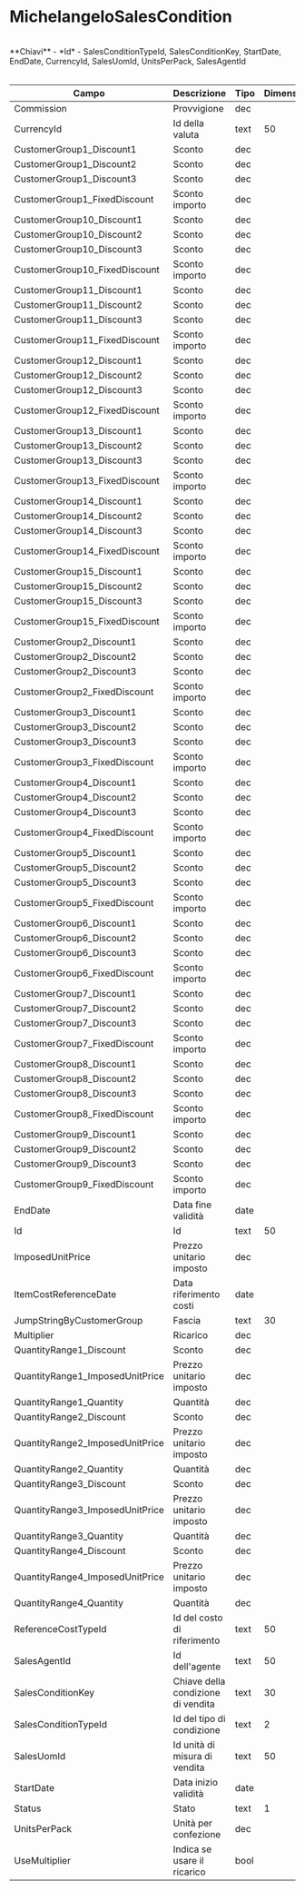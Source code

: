 # MichelangeloSalesCondition

<br>
**Chiavi**
- *Id*
- SalesConditionTypeId, SalesConditionKey, StartDate, EndDate, CurrencyId, SalesUomId, UnitsPerPack, SalesAgentId
<br><br>

| Campo | Descrizione | Tipo | Dimensione | Note |
| --- | --- | --- | --- | --- |
| Commission | Provvigione | dec |  |  |
| CurrencyId | Id della valuta | text | 50 |  |
| CustomerGroup1_Discount1 | Sconto | dec |  |  |
| CustomerGroup1_Discount2 | Sconto | dec |  |  |
| CustomerGroup1_Discount3 | Sconto | dec |  |  |
| CustomerGroup1_FixedDiscount | Sconto importo | dec |  |  |
| CustomerGroup10_Discount1 | Sconto | dec |  |  |
| CustomerGroup10_Discount2 | Sconto | dec |  |  |
| CustomerGroup10_Discount3 | Sconto | dec |  |  |
| CustomerGroup10_FixedDiscount | Sconto importo | dec |  |  |
| CustomerGroup11_Discount1 | Sconto | dec |  |  |
| CustomerGroup11_Discount2 | Sconto | dec |  |  |
| CustomerGroup11_Discount3 | Sconto | dec |  |  |
| CustomerGroup11_FixedDiscount | Sconto importo | dec |  |  |
| CustomerGroup12_Discount1 | Sconto | dec |  |  |
| CustomerGroup12_Discount2 | Sconto | dec |  |  |
| CustomerGroup12_Discount3 | Sconto | dec |  |  |
| CustomerGroup12_FixedDiscount | Sconto importo | dec |  |  |
| CustomerGroup13_Discount1 | Sconto | dec |  |  |
| CustomerGroup13_Discount2 | Sconto | dec |  |  |
| CustomerGroup13_Discount3 | Sconto | dec |  |  |
| CustomerGroup13_FixedDiscount | Sconto importo | dec |  |  |
| CustomerGroup14_Discount1 | Sconto | dec |  |  |
| CustomerGroup14_Discount2 | Sconto | dec |  |  |
| CustomerGroup14_Discount3 | Sconto | dec |  |  |
| CustomerGroup14_FixedDiscount | Sconto importo | dec |  |  |
| CustomerGroup15_Discount1 | Sconto | dec |  |  |
| CustomerGroup15_Discount2 | Sconto | dec |  |  |
| CustomerGroup15_Discount3 | Sconto | dec |  |  |
| CustomerGroup15_FixedDiscount | Sconto importo | dec |  |  |
| CustomerGroup2_Discount1 | Sconto | dec |  |  |
| CustomerGroup2_Discount2 | Sconto | dec |  |  |
| CustomerGroup2_Discount3 | Sconto | dec |  |  |
| CustomerGroup2_FixedDiscount | Sconto importo | dec |  |  |
| CustomerGroup3_Discount1 | Sconto | dec |  |  |
| CustomerGroup3_Discount2 | Sconto | dec |  |  |
| CustomerGroup3_Discount3 | Sconto | dec |  |  |
| CustomerGroup3_FixedDiscount | Sconto importo | dec |  |  |
| CustomerGroup4_Discount1 | Sconto | dec |  |  |
| CustomerGroup4_Discount2 | Sconto | dec |  |  |
| CustomerGroup4_Discount3 | Sconto | dec |  |  |
| CustomerGroup4_FixedDiscount | Sconto importo | dec |  |  |
| CustomerGroup5_Discount1 | Sconto | dec |  |  |
| CustomerGroup5_Discount2 | Sconto | dec |  |  |
| CustomerGroup5_Discount3 | Sconto | dec |  |  |
| CustomerGroup5_FixedDiscount | Sconto importo | dec |  |  |
| CustomerGroup6_Discount1 | Sconto | dec |  |  |
| CustomerGroup6_Discount2 | Sconto | dec |  |  |
| CustomerGroup6_Discount3 | Sconto | dec |  |  |
| CustomerGroup6_FixedDiscount | Sconto importo | dec |  |  |
| CustomerGroup7_Discount1 | Sconto | dec |  |  |
| CustomerGroup7_Discount2 | Sconto | dec |  |  |
| CustomerGroup7_Discount3 | Sconto | dec |  |  |
| CustomerGroup7_FixedDiscount | Sconto importo | dec |  |  |
| CustomerGroup8_Discount1 | Sconto | dec |  |  |
| CustomerGroup8_Discount2 | Sconto | dec |  |  |
| CustomerGroup8_Discount3 | Sconto | dec |  |  |
| CustomerGroup8_FixedDiscount | Sconto importo | dec |  |  |
| CustomerGroup9_Discount1 | Sconto | dec |  |  |
| CustomerGroup9_Discount2 | Sconto | dec |  |  |
| CustomerGroup9_Discount3 | Sconto | dec |  |  |
| CustomerGroup9_FixedDiscount | Sconto importo | dec |  |  |
| EndDate | Data fine validità | date |  |  |
| Id | Id | text | 50 |  |
| ImposedUnitPrice | Prezzo unitario imposto | dec |  |  |
| ItemCostReferenceDate | Data riferimento costi | date |  |  |
| JumpStringByCustomerGroup | Fascia | text | 30 |  |
| Multiplier | Ricarico | dec |  |  |
| QuantityRange1_Discount | Sconto | dec |  |  |
| QuantityRange1_ImposedUnitPrice | Prezzo unitario imposto | dec |  |  |
| QuantityRange1_Quantity | Quantità | dec |  |  |
| QuantityRange2_Discount | Sconto | dec |  |  |
| QuantityRange2_ImposedUnitPrice | Prezzo unitario imposto | dec |  |  |
| QuantityRange2_Quantity | Quantità | dec |  |  |
| QuantityRange3_Discount | Sconto | dec |  |  |
| QuantityRange3_ImposedUnitPrice | Prezzo unitario imposto | dec |  |  |
| QuantityRange3_Quantity | Quantità | dec |  |  |
| QuantityRange4_Discount | Sconto | dec |  |  |
| QuantityRange4_ImposedUnitPrice | Prezzo unitario imposto | dec |  |  |
| QuantityRange4_Quantity | Quantità | dec |  |  |
| ReferenceCostTypeId | Id del costo di riferimento | text | 50 |  |
| SalesAgentId | Id dell'agente | text | 50 |  |
| SalesConditionKey | Chiave della condizione di vendita | text | 30 |  |
| SalesConditionTypeId | Id del tipo di condizione | text | 2 |  |
| SalesUomId | Id unità di misura di vendita | text | 50 |  |
| StartDate | Data inizio validità | date |  |  |
| Status | Stato | text | 1 |  |
| UnitsPerPack | Unità per confezione | dec |  |  |
| UseMultiplier | Indica se usare il ricarico | bool |  |  |

